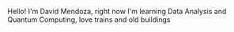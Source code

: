 Hello! I'm David Mendoza, right now I'm learning Data Analysis and Quantum Computing, love trains and old buildings
